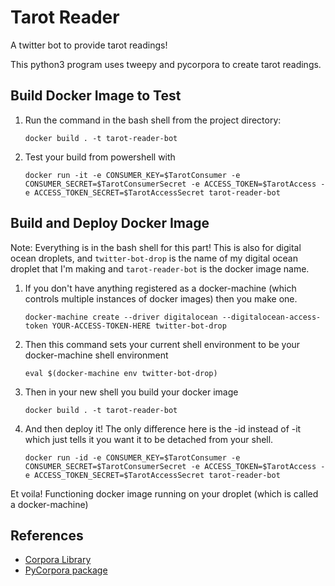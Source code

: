 # Tarot Reader
A twitter bot to provide tarot readings!

This python3 program uses tweepy and pycorpora to create tarot readings.

## Build Docker Image to Test
 1. Run the command in the bash shell from the project directory:

     ```docker build . -t tarot-reader-bot```

 2. Test your build from powershell with
   
     ```docker run -it -e CONSUMER_KEY=$TarotConsumer -e CONSUMER_SECRET=$TarotConsumerSecret -e ACCESS_TOKEN=$TarotAccess -e ACCESS_TOKEN_SECRET=$TarotAccessSecret tarot-reader-bot```

## Build and Deploy Docker Image
Note: Everything is in the bash shell for this part! This is also for digital ocean droplets, and `twitter-bot-drop` is the name of my digital ocean droplet that I'm making and `tarot-reader-bot` is the docker image name.
1. If you don't have anything registered as a docker-machine (which controls multiple instances of docker images) then you make one.
   
    ```docker-machine create --driver digitalocean --digitalocean-access-token YOUR-ACCESS-TOKEN-HERE twitter-bot-drop```

2. Then this command sets your current shell environment to be your docker-machine shell environment
   
    `eval $(docker-machine env twitter-bot-drop)`

3. Then in your new shell you build your docker image
   
    `docker build . -t tarot-reader-bot`

4. And then deploy it! The only difference here is the -id instead of -it which just tells it you want it to be detached from your shell.
   
    `docker run -id -e CONSUMER_KEY=$TarotConsumer -e CONSUMER_SECRET=$TarotConsumerSecret -e ACCESS_TOKEN=$TarotAccess -e ACCESS_TOKEN_SECRET=$TarotAccessSecret tarot-reader-bot`

Et voila! Functioning docker image running on your droplet (which is called a docker-machine)

## References
- [Corpora Library](https://github.com/dariusk/corpora)
- [PyCorpora package](https://github.com/aparrish/pycorpora)